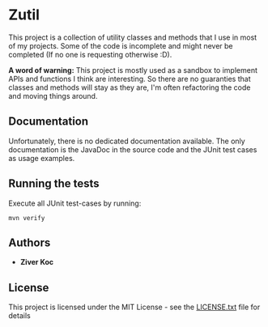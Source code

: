 # Zutil

This project is a collection of utility classes and methods that I use in most 
of my projects. Some of the code is incomplete and might never be completed 
(If no one is requesting otherwise :D).

**A word of warning:** This project is mostly used as a sandbox to implement 
APIs and functions I think are interesting. So there are no guaranties that 
classes and methods will stay as they are, I'm often refactoring the code and 
moving things around.

## Documentation
Unfortunately, there is no dedicated documentation available. The only documentation
is the JavaDoc in the source code and the JUnit test cases as usage examples.

## Running the tests

Execute all JUnit test-cases by running: 
```
mvn verify
```

## Authors

* **Ziver Koc**


## License

This project is licensed under the MIT License - 
see the [LICENSE.txt](LICENSE.txt) file for details

